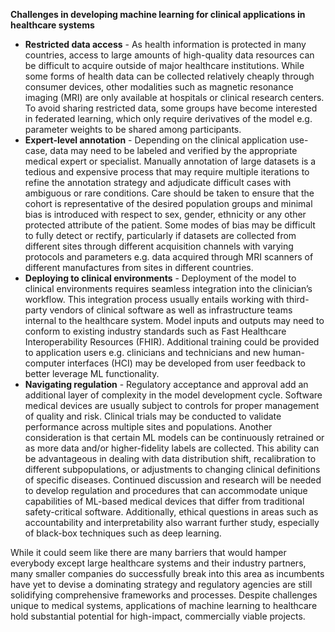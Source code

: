 **Challenges in developing machine learning for clinical applications in healthcare systems**

* __Restricted data access__ - As health information is protected in many countries, access to large amounts of high-quality data resources can be difficult to acquire outside of major healthcare institutions. While some forms of health data can be collected relatively cheaply through consumer devices, other modalities such as magnetic resonance imaging (MRI) are only available at hospitals or clinical research centers. To avoid sharing restricted data, some groups have become interested in federated learning, which only require derivatives of the model e.g. parameter weights to be shared among participants.
* __Expert-level annotation__ - Depending on the clinical application use-case, data may need to be labeled and verified by the appropriate medical expert or specialist. Manually annotation of large datasets is a tedious and expensive process that may require multiple iterations to refine the annotation strategy and adjudicate difficult cases with ambiguous or rare conditions. Care should be taken to ensure that the cohort is representative of the desired population groups and minimal bias is introduced with respect to sex, gender, ethnicity or any other protected attribute of the patient. Some modes of bias may be difficult to fully detect or rectify, particularly if datasets are collected from different sites through different acquisition channels with varying protocols and parameters e.g. data acquired through MRI scanners of different manufactures from sites in different countries.
* __Deploying to clinical environments__ - Deployment of the model to clinical environments requires seamless integration into the clinician’s workflow. This integration process usually entails working with third-party vendors of clinical software as well as infrastructure teams internal to the healthcare system. Model inputs and outputs may need to conform to existing industry standards such as Fast Healthcare Interoperability Resources (FHIR). Additional training could be provided to application users e.g. clinicians and technicians and new human-computer interfaces (HCI) may be developed from user feedback to better leverage ML functionality.  
* __Navigating regulation__ - Regulatory acceptance and approval add an additional layer of complexity in the model development cycle. Software medical devices are usually subject to controls for proper management of quality and risk. Clinical trials may be conducted to validate performance across multiple sites and populations. Another consideration is that certain ML models can be continuously retrained or  as more data and/or higher-fidelity labels are collected. This ability can be advantageous in dealing with data distribution shift, recalibration to different subpopulations, or adjustments to changing clinical definitions of specific diseases. Continued discussion and research will be needed to develop regulation and procedures that can accommodate unique capabilities of ML-based medical devices that differ from traditional safety-critical software. Additionally, ethical questions in areas such as accountability and interpretability also warrant further study, especially of black-box techniques such as deep learning.

While it could seem like there are many barriers that would hamper everybody except large healthcare systems  and their industry partners, many smaller companies do successfully break into this area as incumbents have yet to devise a dominating strategy and regulatory agencies are still solidifying comprehensive frameworks and processes. Despite challenges unique to medical systems, applications of machine learning to healthcare hold substantial potential for high-impact, commercially viable projects.
